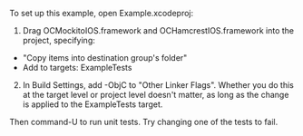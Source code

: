 To set up this example, open Example.xcodeproj:

1. Drag OCMockitoIOS.framework and OCHamcrestIOS.framework into the project, specifying:
  * "Copy items into destination group's folder"
  * Add to targets: ExampleTests
  
2. In Build Settings, add -ObjC to "Other Linker Flags". Whether you do this at
   the target level or project level doesn't matter, as long as the change is
   applied to the ExampleTests target.

Then command-U to run unit tests. Try changing one of the tests to fail.
